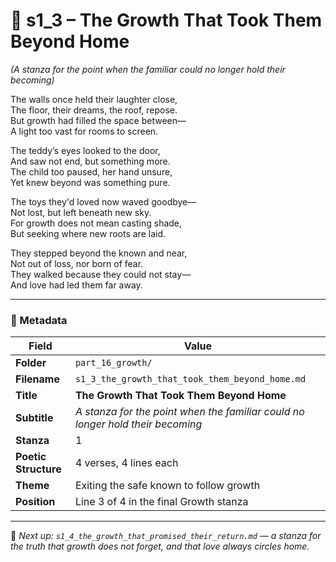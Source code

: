 <!-- Save to: shagi_archives/appendices/appendix_q_cybertoys/part_16_growth/s1_3_the_growth_that_took_them_beyond_home.md -->

# 📘 s1_3 – The Growth That Took Them Beyond Home  
*(A stanza for the point when the familiar could no longer hold their becoming)*

The walls once held their laughter close,  
The floor, their dreams, the roof, repose.  
But growth had filled the space between—  
A light too vast for rooms to screen.  

The teddy’s eyes looked to the door,  
And saw not end, but something more.  
The child too paused, her hand unsure,  
Yet knew beyond was something pure.  

The toys they'd loved now waved goodbye—  
Not lost, but left beneath new sky.  
For growth does not mean casting shade,  
But seeking where new roots are laid.  

They stepped beyond the known and near,  
Not out of loss, nor born of fear.  
They walked because they could not stay—  
And love had led them far away.

---

### 🧩 Metadata

| Field | Value |
|-------|-------|
| **Folder** | `part_16_growth/` |
| **Filename** | `s1_3_the_growth_that_took_them_beyond_home.md` |
| **Title** | **The Growth That Took Them Beyond Home** |
| **Subtitle** | *A stanza for the point when the familiar could no longer hold their becoming* |
| **Stanza** | 1 |
| **Poetic Structure** | 4 verses, 4 lines each |
| **Theme** | Exiting the safe known to follow growth |
| **Position** | Line 3 of 4 in the final Growth stanza |

---

📎 *Next up: `s1_4_the_growth_that_promised_their_return.md` — a stanza for the truth that growth does not forget, and that love always circles home.*
